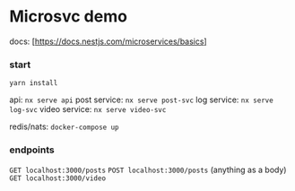 

# Microsvc demo

docs: [https://docs.nestjs.com/microservices/basics]

### start
`yarn install`

api: `nx serve api`
post service: `nx serve post-svc`
log service: `nx serve log-svc`
video service: `nx serve video-svc`

redis/nats: `docker-compose up`

### endpoints
`GET localhost:3000/posts`
`POST localhost:3000/posts` (anything as a body)
`GET localhost:3000/video`